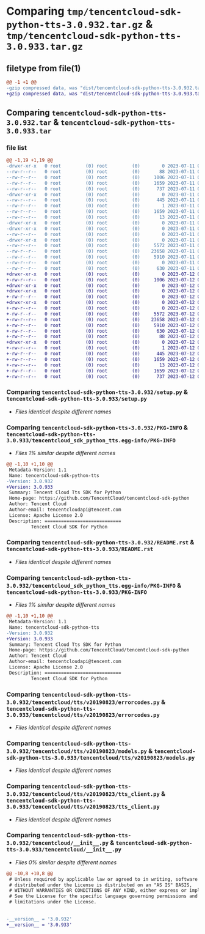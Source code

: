# Comparing `tmp/tencentcloud-sdk-python-tts-3.0.932.tar.gz` & `tmp/tencentcloud-sdk-python-tts-3.0.933.tar.gz`

## filetype from file(1)

```diff
@@ -1 +1 @@
-gzip compressed data, was "dist/tencentcloud-sdk-python-tts-3.0.932.tar", last modified: Tue Jul 11 01:03:51 2023, max compression
+gzip compressed data, was "dist/tencentcloud-sdk-python-tts-3.0.933.tar", last modified: Wed Jul 12 00:44:55 2023, max compression
```

## Comparing `tencentcloud-sdk-python-tts-3.0.932.tar` & `tencentcloud-sdk-python-tts-3.0.933.tar`

### file list

```diff
@@ -1,19 +1,19 @@
-drwxr-xr-x   0 root         (0) root         (0)        0 2023-07-11 01:03:51.000000 tencentcloud-sdk-python-tts-3.0.932/
--rw-r--r--   0 root         (0) root         (0)       88 2023-07-11 01:03:51.000000 tencentcloud-sdk-python-tts-3.0.932/setup.cfg
--rw-r--r--   0 root         (0) root         (0)     1006 2023-07-11 01:03:51.000000 tencentcloud-sdk-python-tts-3.0.932/setup.py
--rw-r--r--   0 root         (0) root         (0)     1659 2023-07-11 01:03:51.000000 tencentcloud-sdk-python-tts-3.0.932/PKG-INFO
--rw-r--r--   0 root         (0) root         (0)      737 2023-07-11 01:03:51.000000 tencentcloud-sdk-python-tts-3.0.932/README.rst
-drwxr-xr-x   0 root         (0) root         (0)        0 2023-07-11 01:03:51.000000 tencentcloud-sdk-python-tts-3.0.932/tencentcloud_sdk_python_tts.egg-info/
--rw-r--r--   0 root         (0) root         (0)      445 2023-07-11 01:03:51.000000 tencentcloud-sdk-python-tts-3.0.932/tencentcloud_sdk_python_tts.egg-info/SOURCES.txt
--rw-r--r--   0 root         (0) root         (0)        1 2023-07-11 01:03:51.000000 tencentcloud-sdk-python-tts-3.0.932/tencentcloud_sdk_python_tts.egg-info/dependency_links.txt
--rw-r--r--   0 root         (0) root         (0)     1659 2023-07-11 01:03:51.000000 tencentcloud-sdk-python-tts-3.0.932/tencentcloud_sdk_python_tts.egg-info/PKG-INFO
--rw-r--r--   0 root         (0) root         (0)       13 2023-07-11 01:03:51.000000 tencentcloud-sdk-python-tts-3.0.932/tencentcloud_sdk_python_tts.egg-info/top_level.txt
-drwxr-xr-x   0 root         (0) root         (0)        0 2023-07-11 01:03:51.000000 tencentcloud-sdk-python-tts-3.0.932/tencentcloud/
-drwxr-xr-x   0 root         (0) root         (0)        0 2023-07-11 01:03:51.000000 tencentcloud-sdk-python-tts-3.0.932/tencentcloud/tts/
--rw-r--r--   0 root         (0) root         (0)        0 2023-07-11 01:03:51.000000 tencentcloud-sdk-python-tts-3.0.932/tencentcloud/tts/__init__.py
-drwxr-xr-x   0 root         (0) root         (0)        0 2023-07-11 01:03:51.000000 tencentcloud-sdk-python-tts-3.0.932/tencentcloud/tts/v20190823/
--rw-r--r--   0 root         (0) root         (0)     5572 2023-07-11 01:03:51.000000 tencentcloud-sdk-python-tts-3.0.932/tencentcloud/tts/v20190823/errorcodes.py
--rw-r--r--   0 root         (0) root         (0)    23658 2023-07-11 01:03:51.000000 tencentcloud-sdk-python-tts-3.0.932/tencentcloud/tts/v20190823/models.py
--rw-r--r--   0 root         (0) root         (0)     5910 2023-07-11 01:03:51.000000 tencentcloud-sdk-python-tts-3.0.932/tencentcloud/tts/v20190823/tts_client.py
--rw-r--r--   0 root         (0) root         (0)        0 2023-07-11 01:03:51.000000 tencentcloud-sdk-python-tts-3.0.932/tencentcloud/tts/v20190823/__init__.py
--rw-r--r--   0 root         (0) root         (0)      630 2023-07-11 01:03:51.000000 tencentcloud-sdk-python-tts-3.0.932/tencentcloud/__init__.py
+drwxr-xr-x   0 root         (0) root         (0)        0 2023-07-12 00:44:55.000000 tencentcloud-sdk-python-tts-3.0.933/
+-rw-r--r--   0 root         (0) root         (0)     1006 2023-07-12 00:44:55.000000 tencentcloud-sdk-python-tts-3.0.933/setup.py
+drwxr-xr-x   0 root         (0) root         (0)        0 2023-07-12 00:44:55.000000 tencentcloud-sdk-python-tts-3.0.933/tencentcloud/
+drwxr-xr-x   0 root         (0) root         (0)        0 2023-07-12 00:44:55.000000 tencentcloud-sdk-python-tts-3.0.933/tencentcloud/tts/
+-rw-r--r--   0 root         (0) root         (0)        0 2023-07-12 00:44:55.000000 tencentcloud-sdk-python-tts-3.0.933/tencentcloud/tts/__init__.py
+drwxr-xr-x   0 root         (0) root         (0)        0 2023-07-12 00:44:55.000000 tencentcloud-sdk-python-tts-3.0.933/tencentcloud/tts/v20190823/
+-rw-r--r--   0 root         (0) root         (0)        0 2023-07-12 00:44:55.000000 tencentcloud-sdk-python-tts-3.0.933/tencentcloud/tts/v20190823/__init__.py
+-rw-r--r--   0 root         (0) root         (0)     5572 2023-07-12 00:44:55.000000 tencentcloud-sdk-python-tts-3.0.933/tencentcloud/tts/v20190823/errorcodes.py
+-rw-r--r--   0 root         (0) root         (0)    23658 2023-07-12 00:44:55.000000 tencentcloud-sdk-python-tts-3.0.933/tencentcloud/tts/v20190823/models.py
+-rw-r--r--   0 root         (0) root         (0)     5910 2023-07-12 00:44:55.000000 tencentcloud-sdk-python-tts-3.0.933/tencentcloud/tts/v20190823/tts_client.py
+-rw-r--r--   0 root         (0) root         (0)      630 2023-07-12 00:44:55.000000 tencentcloud-sdk-python-tts-3.0.933/tencentcloud/__init__.py
+-rw-r--r--   0 root         (0) root         (0)       88 2023-07-12 00:44:55.000000 tencentcloud-sdk-python-tts-3.0.933/setup.cfg
+drwxr-xr-x   0 root         (0) root         (0)        0 2023-07-12 00:44:55.000000 tencentcloud-sdk-python-tts-3.0.933/tencentcloud_sdk_python_tts.egg-info/
+-rw-r--r--   0 root         (0) root         (0)        1 2023-07-12 00:44:55.000000 tencentcloud-sdk-python-tts-3.0.933/tencentcloud_sdk_python_tts.egg-info/dependency_links.txt
+-rw-r--r--   0 root         (0) root         (0)      445 2023-07-12 00:44:55.000000 tencentcloud-sdk-python-tts-3.0.933/tencentcloud_sdk_python_tts.egg-info/SOURCES.txt
+-rw-r--r--   0 root         (0) root         (0)     1659 2023-07-12 00:44:55.000000 tencentcloud-sdk-python-tts-3.0.933/tencentcloud_sdk_python_tts.egg-info/PKG-INFO
+-rw-r--r--   0 root         (0) root         (0)       13 2023-07-12 00:44:55.000000 tencentcloud-sdk-python-tts-3.0.933/tencentcloud_sdk_python_tts.egg-info/top_level.txt
+-rw-r--r--   0 root         (0) root         (0)     1659 2023-07-12 00:44:55.000000 tencentcloud-sdk-python-tts-3.0.933/PKG-INFO
+-rw-r--r--   0 root         (0) root         (0)      737 2023-07-12 00:44:55.000000 tencentcloud-sdk-python-tts-3.0.933/README.rst
```

### Comparing `tencentcloud-sdk-python-tts-3.0.932/setup.py` & `tencentcloud-sdk-python-tts-3.0.933/setup.py`

 * *Files identical despite different names*

### Comparing `tencentcloud-sdk-python-tts-3.0.932/PKG-INFO` & `tencentcloud-sdk-python-tts-3.0.933/tencentcloud_sdk_python_tts.egg-info/PKG-INFO`

 * *Files 1% similar despite different names*

```diff
@@ -1,10 +1,10 @@
 Metadata-Version: 1.1
 Name: tencentcloud-sdk-python-tts
-Version: 3.0.932
+Version: 3.0.933
 Summary: Tencent Cloud Tts SDK for Python
 Home-page: https://github.com/TencentCloud/tencentcloud-sdk-python
 Author: Tencent Cloud
 Author-email: tencentcloudapi@tencent.com
 License: Apache License 2.0
 Description: ============================
         Tencent Cloud SDK for Python
```

### Comparing `tencentcloud-sdk-python-tts-3.0.932/README.rst` & `tencentcloud-sdk-python-tts-3.0.933/README.rst`

 * *Files identical despite different names*

### Comparing `tencentcloud-sdk-python-tts-3.0.932/tencentcloud_sdk_python_tts.egg-info/PKG-INFO` & `tencentcloud-sdk-python-tts-3.0.933/PKG-INFO`

 * *Files 1% similar despite different names*

```diff
@@ -1,10 +1,10 @@
 Metadata-Version: 1.1
 Name: tencentcloud-sdk-python-tts
-Version: 3.0.932
+Version: 3.0.933
 Summary: Tencent Cloud Tts SDK for Python
 Home-page: https://github.com/TencentCloud/tencentcloud-sdk-python
 Author: Tencent Cloud
 Author-email: tencentcloudapi@tencent.com
 License: Apache License 2.0
 Description: ============================
         Tencent Cloud SDK for Python
```

### Comparing `tencentcloud-sdk-python-tts-3.0.932/tencentcloud/tts/v20190823/errorcodes.py` & `tencentcloud-sdk-python-tts-3.0.933/tencentcloud/tts/v20190823/errorcodes.py`

 * *Files identical despite different names*

### Comparing `tencentcloud-sdk-python-tts-3.0.932/tencentcloud/tts/v20190823/models.py` & `tencentcloud-sdk-python-tts-3.0.933/tencentcloud/tts/v20190823/models.py`

 * *Files identical despite different names*

### Comparing `tencentcloud-sdk-python-tts-3.0.932/tencentcloud/tts/v20190823/tts_client.py` & `tencentcloud-sdk-python-tts-3.0.933/tencentcloud/tts/v20190823/tts_client.py`

 * *Files identical despite different names*

### Comparing `tencentcloud-sdk-python-tts-3.0.932/tencentcloud/__init__.py` & `tencentcloud-sdk-python-tts-3.0.933/tencentcloud/__init__.py`

 * *Files 0% similar despite different names*

```diff
@@ -10,8 +10,8 @@
 # Unless required by applicable law or agreed to in writing, software
 # distributed under the License is distributed on an "AS IS" BASIS,
 # WITHOUT WARRANTIES OR CONDITIONS OF ANY KIND, either express or implied.
 # See the License for the specific language governing permissions and
 # limitations under the License.
 
 
-__version__ = '3.0.932'
+__version__ = '3.0.933'
```


